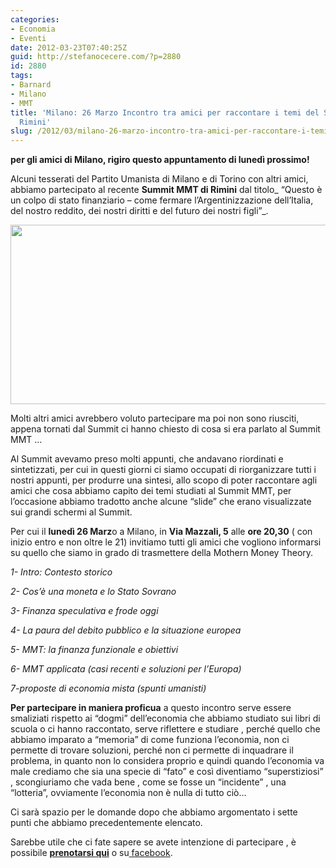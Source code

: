 ```yaml
---
categories:
- Economia
- Eventi
date: 2012-03-23T07:40:25Z
guid: http://stefanocecere.com/?p=2880
id: 2880
tags:
- Barnard
- Milano
- MMT
title: 'Milano: 26 Marzo Incontro tra amici per raccontare i temi del Summit MMT di
  Rimini'
slug: /2012/03/milano-26-marzo-incontro-tra-amici-per-raccontare-i-temi-del-summit-mmt-di-rimini/
---
```


**per gli amici di Milano, rigiro questo appuntamento di lunedì prossimo!**

Alcuni tesserati del Partito Umanista di Milano e di Torino con altri amici, abbiamo partecipato al recente **Summit MMT di Rimini** dal titolo_ “Questo è un colpo di stato finanziario – come fermare l’Argentinizzazione dell’Italia, del nostro reddito, dei nostri diritti e del futuro dei nostri figli”_.

<img class="aligncenter size-full wp-image-2881" title="summit_mmt" src="http://stefanocecere.com/wp-content/uploads/sites/3/2012/03/summit_mmt.jpg" alt="" width="510" height="287" srcset="http://stefanocecere.com/wp-content/uploads/sites/3/2012/03/summit_mmt.jpg 510w, http://stefanocecere.com/wp-content/uploads/sites/3/2012/03/summit_mmt-300x169.jpg 300w" sizes="(max-width: 510px) 100vw, 510px" />

Molti altri amici avrebbero voluto partecipare ma poi non sono riusciti, appena tornati dal Summit ci hanno chiesto di cosa si era parlato al Summit MMT …

Al Summit avevamo preso molti appunti, che andavano riordinati e sintetizzati, per cui in questi giorni ci siamo occupati di riorganizzare tutti i nostri appunti, per produrre una sintesi, allo scopo di poter raccontare agli amici che cosa abbiamo capito dei temi studiati al Summit MMT, per l’occasione abbiamo tradotto anche alcune “slide” che erano visualizzate sui grandi schermi al Summit.

Per cui il **lunedì 26 Marz**o a Milano, in **Via Mazzali, 5** alle **ore 20,30** ( con inizio entro e non oltre le 21) invitiamo tutti gli amici che vogliono informarsi su quello che siamo in grado di trasmettere della Mothern Money Theory.

_1- Intro: Contesto storico_

_2- Cos’è una moneta e lo Stato Sovrano_

_3- Finanza speculativa e frode oggi_

_4- La paura del debito pubblico e la situazione europea_

_5- MMT: la finanza funzionale e obiettivi_

_6- MMT applicata (casi recenti e soluzioni per l’Europa)_

_7-proposte di economia mista (spunti umanisti)_

**Per partecipare in maniera proficua** a questo incontro serve essere smaliziati rispetto ai “dogmi” dell’economia che abbiamo studiato sui libri di scuola o ci hanno raccontato, serve riflettere e studiare , perché quello che abbiamo imparato a “memoria” di come funziona l’economia, non ci permette di trovare soluzioni, perché non ci permette di inquadrare il problema, in quanto non lo considera proprio e quindi quando l’economia va male crediamo che sia una specie di “fato” e così diventiamo “superstiziosi” , scongiuriamo che vada bene , come se fosse un “incidente” , una “lotteria”, ovviamente l’economia non è nulla di tutto ciò…

Ci sarà spazio per le domande dopo che abbiamo argomentato i sette punti che abbiamo precedentemente elencato.

Sarebbe utile che ci fate sapere se avete intenzione di partecipare , è possibile [**prenotarsi qui**](http://www.pumilano.it/economiaumanista/eventi/event/4-chiacchiere-sulla-modern-money-theory/) o su[ facebook](https://www.facebook.com/events/131046600357900/).